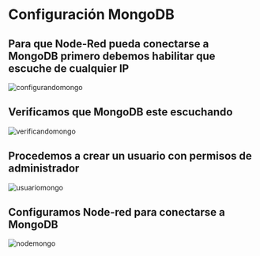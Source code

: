 # Configuración MongoDB

## Para que Node-Red pueda conectarse a MongoDB primero debemos habilitar que escuche de cualquier IP

![configurandomongo](https://drive.google.com/uc?export=view&id=1wy2OSgWPZ__9Oumf-Dtsn46fyPAE3yyk)

## Verificamos que MongoDB este escuchando

![verificandomongo](https://drive.google.com/uc?export=view&id=1wyQJrGXjSJz2cK0HMN5HPh_A08qCkch6)

## Procedemos a crear un usuario con permisos de administrador

![usuariomongo](https://drive.google.com/uc?export=view&id=1wzI2J0rkdHa4n0KZHeE0dmKUXf-0nuj-)

## Configuramos Node-red para conectarse a MongoDB

![nodemongo](https://drive.google.com/uc?export=view&id=1x02auWiWpNLpV_bnG9qYeGOcW09ETm4W)
